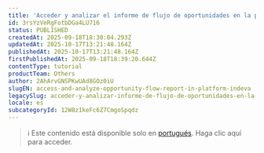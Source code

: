 ```yaml
---
title: 'Acceder y analizar el informe de flujo de oportunidades en la plataforma Indeva'
id: 3rsYzVeRgFotbDGa4LU716
status: PUBLISHED
createdAt: 2025-09-18T18:30:04.293Z
updatedAt: 2025-10-17T13:21:48.164Z
publishedAt: 2025-10-17T13:21:48.164Z
firstPublishedAt: 2025-09-18T18:39:20.644Z
contentType: tutorial
productTeam: Others
author: 2AhArvGNSPKwUAd8GOz0iU
slugEN: access-and-analyze-opportunity-flow-report-in-platform-indeva
legacySlug: acceder-y-analizar-informe-de-flujo-de-oportunidades-en-la-plataforma-indeva
locale: es
subcategoryId: 12W8z1keFc6Z7CmgoSpqdz
---
```


> ℹ️ Este contenido está disponible solo en [portugués](/pt/tutorial/acessar-e-analisar-relatorio-de-fluxo-de-oportunidades-na-plataforma-indeva--3rsYzVeRgFotbDGa4LU716). Haga clic aquí para acceder.
